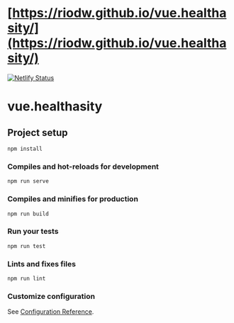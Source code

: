 # [https://riodw.github.io/vue.healthasity/](https://riodw.github.io/vue.healthasity/)
[![Netlify Status](https://api.netlify.com/api/v1/badges/e94cbedb-944e-403d-b036-7dbf2faf1c9b/deploy-status)](https://app.netlify.com/sites/healthasity/deploys)

# vue.healthasity

## Project setup
```
npm install
```

### Compiles and hot-reloads for development
```
npm run serve
```

### Compiles and minifies for production
```
npm run build
```

### Run your tests
```
npm run test
```

### Lints and fixes files
```
npm run lint
```

### Customize configuration
See [Configuration Reference](https://cli.vuejs.org/config/).
